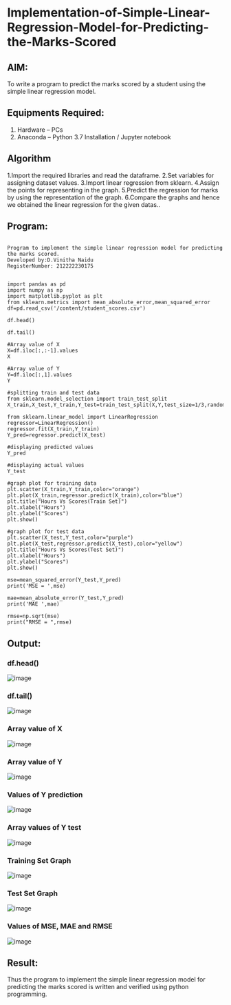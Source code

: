 # Implementation-of-Simple-Linear-Regression-Model-for-Predicting-the-Marks-Scored

## AIM:
To write a program to predict the marks scored by a student using the simple linear regression model.

## Equipments Required:
1. Hardware – PCs
2. Anaconda – Python 3.7 Installation / Jupyter notebook

## Algorithm
1.Import the required libraries and read the dataframe.
2.Set variables for assigning dataset values.
3.Import linear regression from sklearn.
4.Assign the points for representing in the graph.
5.Predict the regression for marks by using the representation of the graph.
6.Compare the graphs and hence we obtained the linear regression for the given datas.. 


## Program:
```

Program to implement the simple linear regression model for predicting the marks scored.
Developed by:D.Vinitha Naidu 
RegisterNumber: 212222230175 

```
```

import pandas as pd
import numpy as np
import matplotlib.pyplot as plt
from sklearn.metrics import mean_absolute_error,mean_squared_error
df=pd.read_csv('/content/student_scores.csv')

df.head()

df.tail()

#Array value of X
X=df.iloc[:,:-1].values
X

#Array value of Y
Y=df.iloc[:,1].values
Y

#splitting train and test data
from sklearn.model_selection import train_test_split
X_train,X_test,Y_train,Y_test=train_test_split(X,Y,test_size=1/3,random_state=0)

from sklearn.linear_model import LinearRegression
regressor=LinearRegression()
regressor.fit(X_train,Y_train)
Y_pred=regressor.predict(X_test)

#displaying predicted values
Y_pred

#displaying actual values
Y_test

#graph plot for training data
plt.scatter(X_train,Y_train,color="orange")
plt.plot(X_train,regressor.predict(X_train),color="blue")
plt.title("Hours Vs Scores(Train Set)")
plt.xlabel("Hours")
plt.ylabel("Scores")
plt.show()

#graph plot for test data
plt.scatter(X_test,Y_test,color="purple")
plt.plot(X_test,regressor.predict(X_test),color="yellow")
plt.title("Hours Vs Scores(Test Set)")
plt.xlabel("Hours")
plt.ylabel("Scores")
plt.show()

mse=mean_squared_error(Y_test,Y_pred)
print('MSE = ',mse)

mae=mean_absolute_error(Y_test,Y_pred)
print('MAE ',mae)

rmse=np.sqrt(mse)
print("RMSE = ",rmse)
```

## Output:
### df.head()
![image](https://github.com/VinithaNaidu/Implementation-of-Simple-Linear-Regression-Model-for-Predicting-the-Marks-Scored/assets/121166004/94192dcb-de29-4fea-80bc-88e858c95ad8)

### df.tail()
![image](https://github.com/VinithaNaidu/Implementation-of-Simple-Linear-Regression-Model-for-Predicting-the-Marks-Scored/assets/121166004/f180113a-fc92-4790-b389-da0052ed8ba2)

### Array value of X
![image](https://github.com/VinithaNaidu/Implementation-of-Simple-Linear-Regression-Model-for-Predicting-the-Marks-Scored/assets/121166004/9da0c436-47c3-4f0a-9e39-3afa02325d75)

### Array value of Y
![image](https://github.com/VinithaNaidu/Implementation-of-Simple-Linear-Regression-Model-for-Predicting-the-Marks-Scored/assets/121166004/6bf0425f-3dc2-4cd1-acdb-0387199fcd6d)

### Values of Y prediction
![image](https://github.com/VinithaNaidu/Implementation-of-Simple-Linear-Regression-Model-for-Predicting-the-Marks-Scored/assets/121166004/feb32dbf-f127-4176-8485-bf0f8fbdb6a6)

### Array values of Y test
![image](https://github.com/VinithaNaidu/Implementation-of-Simple-Linear-Regression-Model-for-Predicting-the-Marks-Scored/assets/121166004/f0654024-6ccc-4c53-a6ae-17e896f1a007)

### Training Set Graph
![image](https://github.com/VinithaNaidu/Implementation-of-Simple-Linear-Regression-Model-for-Predicting-the-Marks-Scored/assets/121166004/6eb8a1a5-2684-4cd5-a2f4-ab091b8337e7)

### Test Set Graph
![image](https://github.com/VinithaNaidu/Implementation-of-Simple-Linear-Regression-Model-for-Predicting-the-Marks-Scored/assets/121166004/9d506a26-6479-4e33-9d10-19fd4268d616)

### Values of MSE, MAE and RMSE
![image](https://github.com/VinithaNaidu/Implementation-of-Simple-Linear-Regression-Model-for-Predicting-the-Marks-Scored/assets/121166004/c115f593-01c2-480e-a34e-39b2d07250d9)

## Result:
Thus the program to implement the simple linear regression model for predicting the marks scored is written and verified using python programming.
